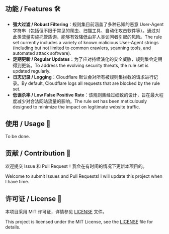 

## 功能 / Features 🛠️

- **强大过滤 / Robust Filtering**：规则集目前涵盖了多种已知的恶意 User-Agent 字符串（包括但不限于常见的爬虫、扫描工具、自动化攻击软件等）。通过对此类流量实施托管质询，能够有效降低由非人类访问者引起的风险。The rule set currently includes a variety of known malicious User-Agent strings (including but not limited to common crawlers, scanning tools, and automated attack software).
- **定期更新 / Regular Updates**：为了应对持续演化的安全威胁，规则集会定期得到更新。To address the evolving security threats, the rule set is updated regularly.
- **日志记录 / Logging**：Cloudflare 默认会对所有被规则集拦截的请求进行记录。By default, Cloudflare logs all requests that are blocked by the rule set.
- **低误杀率 / Low False Positive Rate**：该规则集经过细致的设计，旨在最大程度减少对合法网站流量的影响。The rule set has been meticulously designed to minimize the impact on legitimate website traffic.

## 使用 / Usage 📝

To be done.

## 贡献 / Contribution 🤝

欢迎提交 Issue 和 Pull Request！我会在有时间的情况下更新本项目的。

Welcome to submit Issues and Pull Requests! I will update this project when I have time.

## 许可证 / License 📜

本项目采用 MIT 许可证，详情参见 [LICENSE](LICENSE) 文件。

This project is licensed under the MIT License, see the [LICENSE](LICENSE) file for details.